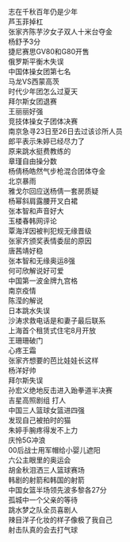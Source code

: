志在千秋百年仍是少年  
芦玉菲掉杠  
张家齐陈芋汐女子双人十米台夺金  
杨舒予3分  
捷尼赛思GV80和G80开售  
俄罗斯平衡木失误  
中国体操女团第七名  
马龙VS西蒙高茨  
时代少年团怎么过夏天  
拜尔斯女团退赛  
王丽丽好强  
竞技体操女子团体决赛  
南京急寻23日至26日去过该诊所人员  
郎平表示朱婷已经尽力了  
原来跳水挺费教练的  
章瑾自由操分数  
杨倩杨皓然气步枪混合团体夺金  
北京暴雨  
雅戈尔回应送杨倩一套房质疑  
杨幂斜肩露腰开叉白裙  
张本智和声音好大  
玉楼春韩网评论  
覃海洋因被判犯规无缘晋级  
张家齐颁奖表情委屈的原因  
唐茜靖好稳  
张本智和无缘奥运8强  
何可欣解说好可爱  
中国第一波金牌九宫格  
南京疫情  
陈滢的解说  
日本跳水失误  
沙涛求救电话是和妻子最后联系  
上海首个租赁式住宅8月开放  
王珊珊破门  
心疼王霜  
张家齐想要的芭比娃娃长这样  
杨洋好帅  
拜尔斯失误  
孙宏义绝地反击进入跆拳道半决赛  
吉星高照剧组 打人  
中国三人篮球女篮进四强  
发现自己被拍时的猫  
朱婷手腕疼得发不上力  
庆怜5G冲浪  
00后战士用军帽给小婴儿遮阳  
六公主眼里的奥运会  
胡金秋泪洒三人篮球赛场  
韩剧的射箭和韩国的射箭  
中国女篮半场领先波多黎各27分  
孤城中一个父亲的等待  
跳水梦之队全员喜剧人  
辣目洋子化妆的样子像极了我自己  
射击队真的会去打气球  
